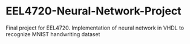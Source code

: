 # EEL4720-Neural-Network-Project
Final project for EEL4720. Implementation of neural network in VHDL to recognize MNIST handwriting dataset
